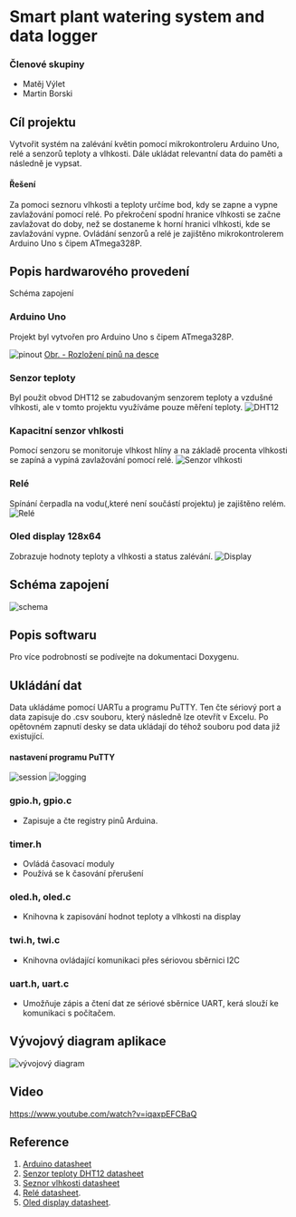 # Smart plant watering system and data logger

### Členové skupiny
 - Matěj Výlet
 - Martin Borski

## Cíl projektu
 Vytvořit systém na zalévání květin pomocí mikrokontroleru Arduino Uno, relé a senzorů teploty a vlhkosti. Dále ukládat relevantní data do paměti a následně je vypsat.
#### Řešení
 Za pomoci seznoru vlhkosti a teploty určíme bod, kdy se zapne a vypne zavlažování pomocí relé. 
Po překročení spodní hranice vlhkosti se začne zavlažovat do doby, než se dostaneme k horní hranici vlhkosti, kde se zavlažování vypne. Ovládání senzorů a relé je zajištěno mikrokontrolerem Arduino Uno s čipem ATmega328P.

## Popis hardwarového provedení
 Schéma zapojení




### Arduino Uno
Projekt byl vytvořen pro Arduino Uno s čipem ATmega328P.

![pinout](https://docs.arduino.cc/static/2b141eb1cfe6f465a949c203e4af1b5f/A000066-pinout.png)
[Obr. - Rozložení pinů na desce](https://docs.arduino.cc/hardware/uno-rev3)




### Senzor teploty
Byl použit obvod DHT12 se zabudovaným senzorem teploty a vzdušné vlhkosti, ale v tomto projektu využíváme pouze měření teploty. 
![DHT12](https://github.com/Matej-Vylet/digital-electronics-2/assets/124773189/8d7d2df3-afcf-4010-a112-27c3d926d82d)




### Kapacitní senzor vhlkosti
Pomocí senzoru se monitoruje vlhkost hlíny a na základě procenta vlhkosti se zapíná a vypíná zavlažování pomocí relé.
![Senzor vlhkosti](https://github.com/Matej-Vylet/digital-electronics-2/assets/124773189/53a7a830-1072-40e3-a36a-d71ce7ea70e7)


### Relé
Spínání čerpadla na vodu(,které není součástí projektu) je zajištěno relém. 
![Relé](https://github.com/Matej-Vylet/digital-electronics-2/assets/124773189/acbff0cf-3f77-4832-a41a-3b04d55694f8)


### Oled display 128x64
Zobrazuje hodnoty teploty a vlhkosti a status zalévání. 
![Display](https://github.com/Matej-Vylet/digital-electronics-2/assets/124773189/3a8ec688-a55e-483b-97d3-d78d2285eaf7)


## Schéma zapojení

![schema](https://github.com/Matej-Vylet/digital-electronics-2/assets/124773189/29c24e20-eb0a-469f-86a1-0b721720bd9e)






## Popis softwaru
Pro více podrobností se podívejte na dokumentaci Doxygenu.

## Ukládání dat
Data ukládáme pomocí UARTu a programu PuTTY. Ten čte sériový port a data zapisuje do .csv souboru, který následně lze otevřít v Excelu. Po opětovném zapnutí desky se data ukládají do téhož souboru pod data již existující.

#### nastavení programu PuTTY
![session](https://github.com/Matej-Vylet/digital-electronics-2/assets/124773189/36b0be4a-0fbe-4d14-8bdb-0db85694d950)
![logging](https://github.com/Matej-Vylet/digital-electronics-2/assets/124773189/d7193cca-7fed-4e6f-8c59-5745243bb8db)


### gpio.h, gpio.c
- Zapisuje a čte registry pinů Arduina.
### timer.h
- Ovládá časovací moduly
- Používá se k časování přerušení
### oled.h, oled.c
- Knihovna k zapisování hodnot teploty a vlhkosti na display
### twi.h, twi.c
- Knihovna ovládající komunikaci přes sériovou sběrnici I2C
### uart.h, uart.c
- Umožňuje zápis a čtení dat ze sériové sběrnice UART, kerá slouží ke komunikaci s počítačem.

## Vývojový diagram aplikace
![vývojový diagram](https://github.com/Matej-Vylet/digital-electronics-2/assets/124773189/470273a2-88b7-4f4f-8d6e-2b0313c95bd9)


## Video
https://www.youtube.com/watch?v=iqaxpEFCBaQ

## Reference
1. [Arduino datasheet](https://ww1.microchip.com/downloads/en/DeviceDoc/Atmel-7810-Automotive-Microcontrollers-ATmega328P_Datasheet.pdf)
2. [Senzor teploty DHT12 datasheet](https://datasheetspdf.com/pdf-file/1147840/Aosong/DHT12/1)
3. [Seznor vlhkosti datasheet](https://www.sigmaelectronica.net/wp-content/uploads/2018/04/sen0193-humedad-de-suelos.pdf)
4. [Relé datasheet](https://dratek.cz/docs/produkty/0/919/songle_srd.pdf).
5. [Oled display datasheet](https://www.datasheethub.com/wp-content/uploads/2022/08/SSD1306.pdf).



